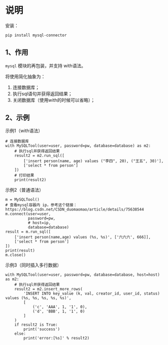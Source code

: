 # 说明

安装：

```bash
pip install mysql-connector
```

## 1、作用

``mysql`` 模块的再包装，并支持 with语法。

将使用简化抽象为：

1. 连接数据库；
2. 执行sql语句并获得返回结果；
3. 关闭数据库（使用with的时候可以省略）；

## 2、示例

示例1（with语法）

```
# 连接数据库
with MySQLTool(user=user, password=pw, database=database) as m2:
    # 执行sql并获得返回结果
    result2 = m2.run_sql([
        ['insert person(name, age) values ("李四", 20), ("王五", 30)'],
        ['select * from person']
    ])
    # 打印结果
    print(result2)
```

示例2（普通语法）

```
m = MySQLTool()
# 查看mysql容器内 ip，参考这个链接：https://blog.csdn.net/CSDN_duomaomao/article/details/75638544
m.connect(user=user,
          password=pw,
          # host=ip,
          database=database)
result = m.run_sql([
    ['insert person(name,age) values (%s, %s)', ['六六六', 666]],
    ['select * from person']
])
print(result)
m.close()
```

示例3（同时插入多行数据）

```mysql
with MySQLTool(user=user, password=pw, database=database, host=host) as m2:
	# 执行sql并获得返回结果
	result2 = m2.insert_more_rows(
	    'INSERT INTO key_value (k, val, creator_id, user_id, status) values (%s, %s, %s, %s, %s)',
	    [
	        ('c', 'AAA', 1, '1', 0),
	        ('d', 'BBB', 1, '1', 0)
	    ]
	)
	if result2 is True:
	    print('success')
	else:
	    print('error:[%s]' % result2)
```